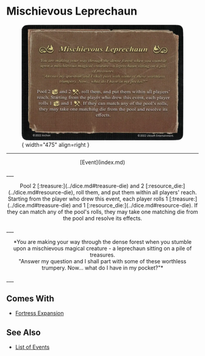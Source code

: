 # Mischievous Leprechaun

<figure markdown="span">

![Mischievous Leprechaun](../assets/events-mischievous_leprechaun.webp){ width="475" align=right }

</figure>

___
<p style="text-align: center;" markdown>[Event](index.md)</p>
___
<p style="text-align: center;" markdown>Pool 2 [:treasure:](../dice.md#treasure-die) and 2 [:resource_die:](../dice.md#resource-die), roll them, and put them within all players' reach. Starting from the player who drew this event, each player rolls 1 [:treasure:](../dice.md#treasure-die) and 1 [:resource_die:](../dice.md#resource-die). If they can match any of the pool's rolls, they may take one matching die from the pool and resolve its effects.</p>
___
<p style="text-align: center;" markdown>*You are making your way through the dense forest when you stumble upon a mischievous magical creature - a leprechaun sitting on a pile of treasures.<br>"Answer my question and I shall part with some of these worthless trumpery. Now... what do I have in my pocket?"*</p>
___


## Comes With

- [Fortress Expansion](../content.md)


## See Also

- [List of Events](index.md)
